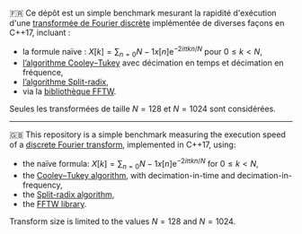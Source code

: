 🇫🇷 Ce dépôt est un simple benchmark mesurant la rapidité d'exécution
d'une [transformée de Fourier discrète][wk-fr-tfd] implémentée de diverses
façons en C++17, incluant :

- la formule naïve : $X[k] = \sum_{n=0}{N-1} x[n] \mathrm{e}^{-2i\pi kn/N}$ pour $0\le k \lt N$,
- [l’algorithme Cooley–Tukey][wk-en-ct] avec décimation en temps et décimation en fréquence,
- [l’algorithme Split-radix][wk-en-sr],
- via la [bibliothèque FFTW][hp-fftw].

Seules les transformées de taille $N=128$ et $N=1024$ sont considérées.

---

🇬🇧 This repository is a simple benchmark measuring the execution speed of
a [discrete Fourier transform][wk-en-dft], implemented in C++17, using:

- the naïve formula: $X[k] = \sum_{n=0}{N-1} x[n] \mathrm{e}^{-2i\pi kn/N}$ for $0\le k \lt N$,
- the [Cooley–Tukey algorithm][wk-en-ct], with decimation-in-time and decimation-in-frequency,
- the [Split-radix algorithm][wk-en-sr],
- the [FFTW library][hp-fftw].

Transform size is limited to the values $N=128$ and $N=1024$.

[wk-fr-tfd]: https://fr.wikipedia.org/wiki/Transformée_de_Fourier_discrète
[wk-en-dft]: https://en.wikipedia.org/wiki/Discrete_Fourier_transform
[wk-en-ct]: https://en.wikipedia.org/wiki/Cooley–Tukey_FFT_algorithm
[wk-en-sr]: https://en.wikipedia.org/wiki/Split-radix_FFT_algorithm
[hp-fftw]: https://www.fftw.org/
